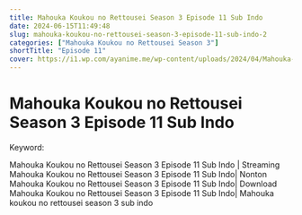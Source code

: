 ```yaml
---
title: Mahouka Koukou no Rettousei Season 3 Episode 11 Sub Indo
date: 2024-06-15T11:49:48
slug: mahouka-koukou-no-rettousei-season-3-episode-11-sub-indo-2
categories: ["Mahouka Koukou no Rettousei Season 3"]
shortTitle: "Episode 11"
cover: https://i1.wp.com/ayanime.me/wp-content/uploads/2024/04/Mahouka-Koukou-no-Rettousei-2024-768x1089-1.jpg
---
```


# Mahouka Koukou no Rettousei Season 3 Episode 11 Sub Indo

<iframe-loader iframe-src1="https://play.ayanime.me/include/fluidplayer/fluidplayer.php?VideoSrc1=https%3A%2F%2Fdrive.google.com%2Ffile%2Fd%2F1ymisznOk_M5rO6KYKrjdVxHiNETH_tZc%2Fview%3Fusp%3Ddrive_link&VideoType1=video%2Fmp4&VideoQuality1=480p&VideoSrc2=https%3A%2F%2Fdrive.google.com%2Ffile%2Fd%2F1e0uYL-5S-zQnT8alXkm3-kRrvLBYEMuO%2Fpreview&VideoType2=video%2Fmp4&VideoQuality2=720p&VideoSrc3=https%3A%2F%2Fdrive.google.com%2Ffile%2Fd%2F1tgU7rW1nQQ0Z0GEZ2atEd23YBTK5zTZt%2Fpreview&VideoType3=video%2Fmp4&VideoQuality3=1080p&VideoSrc4=&VideoType4=&VideoQuality4=&VideoPoster=&VideoTrack1=&kind1=&srclang1=&label1=&default1=&VideoTrack2=&kind2=&srclang2=&label2=&default2=&player=fluid+player&server=Drive+API&api=&width=100%25&height=900px" iframe-src2="https://drive.google.com/file/d/1tgU7rW1nQQ0Z0GEZ2atEd23YBTK5zTZt/preview"></iframe-loader>

Keyword:
<p>Mahouka Koukou no Rettousei Season 3 Episode 11 Sub Indo | Streaming Mahouka Koukou no Rettousei Season 3 Episode 11 Sub Indo| Nonton Mahouka Koukou no Rettousei Season 3 Episode 11 Sub Indo| Download Mahouka Koukou no Rettousei Season 3 Episode 11 Sub Indo| Mahouka koukou no rettousei season 3 sub indo</p>


